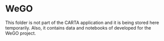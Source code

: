# WeGO

This folder is not part of the CARTA application and it is being stored here temporarily. Also, it contains data and notebooks of developed for the WeGO project.
